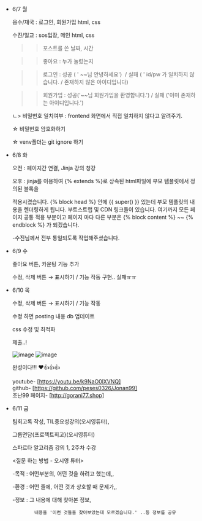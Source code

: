 - 6/7 월

    응수/재국 : 로그인, 회원가입 html, css

    수진/일교 : sos입장, 메인 html, css

    >> 포스트를 쓴 날짜, 시간

    >> 좋아요 : 누가 눌렀는지

    >> 로그인 : 성공 ( ' ~~님 안녕하세요')  / 실패 ( ' id/pw 가 일치하지 않습니다. / 존재하지 않은 아이디입니다)

    >> 회원가입 : 성공('~~님 회원가입을 환영합니다.') / 실패 ('이미 존재하는 아이디입니다.')

    ㄴ> 비밀번호 일치여부 : frontend 화면에서 직접 일치하지 않다고 알려주기.

    ☆ 비밀번호 암호화하기

    ☆ venv폴더는 git ignore 하기

- 6/8 화

    오전 : 페이지간 연결, Jinja 강의 청강

    오후 : jinja를 이용하여 {% extends %}로 상속된 html파일에 부모 템플릿에서 정의된 블록을 

    적용시켰습니다.  {% block head %} 안에 {{ super() }} 있는데 부모 템플릿의 내용을 렌더링하게 됩니다. 부트스트랩 및 CDN 링크들이 있습니다. 여기까지 모든 페이지 공통 적용 부분이고  페이지 마다 다른 부분은 {% block content %} ~~ {% endblock %} 가 되겠습니다.    

    -수진님께서 전부 통일되도록 작업해주셨습니다.


- 6/9 수

    좋아요 버튼, 카운팅 기능 추가

    수정, 삭제 버튼 → 표시하기 / 기능 작동 구현.. 실패ㅠㅠ
    



- 6/10 목

    수정, 삭제 버튼 → 표시하기 / 기능 작동

    수정 하면 posting 내용 db 업데이트

    css 수정 및 최적화

    제출..!

     ![image](https://user-images.githubusercontent.com/80080041/121784997-2fd5d880-cbf2-11eb-8fe4-05e7a3511c4e.png)
     ![image](https://user-images.githubusercontent.com/80080041/121784992-29476100-cbf2-11eb-8963-b445d6dfd15b.png)

    완성이다!!! ❤👍👍👍
    
     youtube- [https://youtu.be/k9NaO0lXVNQ]   
     github-  [https://github.com/peses0326/Jonan99]  
     조난99 페이지- [http://gorani77.shop]  
    
- 6/11 금  

    팀회고록 작성, TIL중요성강의(오시영튜터), 

    그룹면담{프로젝트회고}(오시영튜터)

    스파르타 알고리즘 강의 1, 2주차 수강 

    <질문 하는 방법 - 오시영 튜터>

    -목적 : 어떤부분의, 어떤 것을 하려고 했는데,,

    -환경 : 어떤 줄에, 어떤 것과 상호할 때 문제가,,

    -정보 : 그 내용에 대해 찾아본 정보,

              내용을 '이런 것들을 찾아보았는데 모르겠습니다.' ..등 정보를 공유


